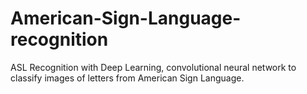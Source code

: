 # American-Sign-Language-recognition
ASL Recognition with Deep Learning, convolutional neural network to classify images of letters from American Sign Language.
